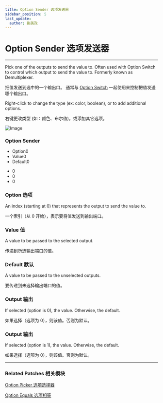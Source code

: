 ```yaml
---
title: Option Sender 选项发送器
sidebar_position: 5
last_update:
  author: 蒯美政
---
```


# Option Sender 选项发送器

---

Pick one of the outputs to send the value to. Often used with Option Switch to control which output to send the value to. Formerly known as Demultiplexer.

把值发送到选中的一个输出口。 通常与 [Option Switch](./Option%20Switch.md) 一起使用来控制把值发送哪个输出口。

Right-click to change the type (ex: color, boolean), or to add additional options.

右键更改类型 (如：颜色、布尔值)，或添加其它选项。

![Image](@site/static/img/docs/Utility/option-sender.png)

<div className="patch-container">
    <div className="patch processor">
        <h3>Option Sender</h3>
        <ul className="inputs">
            <li>Option<span>0</span></li>
            <li>Value<span>0</span></li>
            <li>Default<span>0</span></li>
        </ul>
        <ul className="outputs">
            <li><span>0</span></li>
            <li><span>0</span></li>
            <li><span>0</span></li>
        </ul>
    </div>
</div>

### Option 选项

An index (starting at 0) that represents the output to send the value to.

一个索引（从 0 开始），表示要将值发送到输出端口。

### Value 值

A value to be passed to the selected output.

传递到所选输出端口的值。

### Default 默认

A value to be passed to the unselected outputs.

要传递到未选择输出端口的值。

### Output 输出

If selected (option is 0), the value. Otherwise, the default.

如果选择（选项为 0），则该值。否则为默认。

### Output 输出

If selected (option is 1), the value. Otherwise, the default.

如果选择（选项为 0），则该值。否则为默认。

---

### Related Patches 相关模块

[Option Picker 选项选择器](./Option%20Picker.md)

[Option Equals 选项相等](./Option%20Equals.md)
